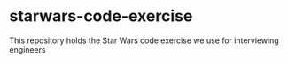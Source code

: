 # starwars-code-exercise
This repository holds the Star Wars code exercise we use for interviewing engineers
